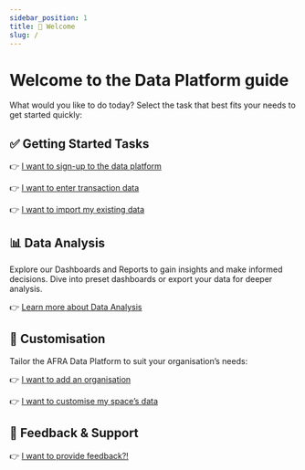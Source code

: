 ```yaml
---
sidebar_position: 1
title: 👋 Welcome
slug: /
---
```


# Welcome to the Data Platform guide

What would you like to do today? Select the task that best fits your needs to get started quickly:

## ✅ Getting Started Tasks

👉 [I want to sign-up to the data platform](/data-platform/intro/how_to_sign_up)

👉 [I want to enter transaction data](/data-platform/transactions/entering_transactions)

👉 [I want to import my existing data](/data-platform/intro/submitting_your_data)



## 📊 Data Analysis

Explore our Dashboards and Reports to gain insights and make informed decisions.
Dive into preset dashboards or export your data for deeper analysis.

👉 [Learn more about Data Analysis](/category/-data-analysis)

## 🎨 Customisation

Tailor the AFRA Data Platform to suit your organisation’s needs:


👉 [I want to add an organisation](/data-platform/organisations/creating-organisations)

👉 [I want to customise my space’s data](/data-platform/customisation/)

## 💬 Feedback & Support

👉 [I want to provide feedback?!](/data-platform/feedback_roadmap)

